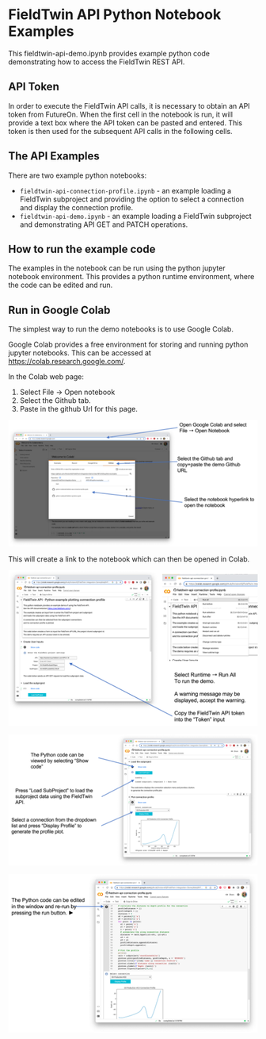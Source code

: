 # FieldTwin API Python Notebook Examples

This fieldtwin-api-demo.ipynb provides example python code
demonstrating how to access the FieldTwin REST API.

## API Token

In order to execute the FieldTwin API calls, it is necessary to obtain an API token from FutureOn. 
When the first cell in the notebook is run, it will provide a text box where the API token can be pasted and entered. This token is then used for the subsequent API calls in the following cells.

## The API Examples

There are two example python notebooks:
* `fieldtwin-api-connection-profile.ipynb` - an example loading a FieldTwin subproject and providing the option to
  select a connection and display the connection profile.
* `fieldtwin-api-demo.ipynb` - an example loading a FieldTwin subproject and demonstrating API GET and PATCH operations.

## How to run the example code

The examples in the notebook can be run using the python jupyter notebook environment. This provides a python runtime environment, where the code can be edited and run.   

## Run in Google Colab

The simplest way to run the demo notebooks is to use Google Colab.

Google Colab provides a free environment for storing and running python jupyter notebooks.
This can be accessed at https://colab.research.google.com/.

In the Colab web page: 
1. Select File -> Open notebook
2. Select the Github tab.
3. Paste in the github Url for this page.

![](./docs/open-colab.png)

This will create a link to the notebook which can then be opened in Colab.

![](./docs/run-notebook.png)

![](./docs/generate-profile.png)

![](./docs/re-run-code.png)



